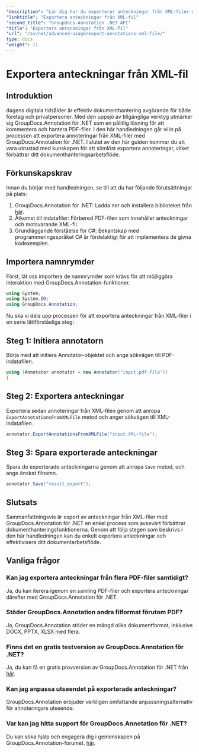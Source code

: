 ```yaml
---
"description": "Lär dig hur du exporterar anteckningar från XML-filer med GroupDocs.Annotation för .NET, vilket förenklar ditt dokumenthanteringsarbetsflöde effektivt."
"linktitle": "Exportera anteckningar från XML-fil"
"second_title": "GroupDocs.Annotation .NET API"
"title": "Exportera anteckningar från XML-fil"
"url": "/sv/net/advanced-usage/export-annotations-xml-file/"
type: docs
"weight": 11
---
```


# Exportera anteckningar från XML-fil

## Introduktion
dagens digitala tidsålder är effektiv dokumenthantering avgörande för både företag och privatpersoner. Med den uppsjö av tillgängliga verktyg utmärker sig GroupDocs.Annotation för .NET som en pålitlig lösning för att kommentera och hantera PDF-filer. I den här handledningen går vi in på processen att exportera annoteringar från XML-filer med GroupDocs.Annotation för .NET. I slutet av den här guiden kommer du att vara utrustad med kunskapen för att sömlöst exportera annoteringar, vilket förbättrar ditt dokumenthanteringsarbetsflöde.
## Förkunskapskrav
Innan du börjar med handledningen, se till att du har följande förutsättningar på plats:
1. GroupDocs.Annotation för .NET: Ladda ner och installera biblioteket från [här](https://releases.groupdocs.com/annotation/net/).
2. Åtkomst till indatafiler: Förbered PDF-filen som innehåller anteckningar och motsvarande XML-fil.
3. Grundläggande förståelse för C#: Bekantskap med programmeringsspråket C# är fördelaktigt för att implementera de givna kodexemplen.

## Importera namnrymder
Först, låt oss importera de namnrymder som krävs för att möjliggöra interaktion med GroupDocs.Annotation-funktioner.
```csharp
using System;
using System.IO;
using GroupDocs.Annotation;
```

Nu ska vi dela upp processen för att exportera anteckningar från XML-filer i en serie lättförståeliga steg:
## Steg 1: Initiera annotatorn
Börja med att initiera Annotator-objektet och ange sökvägen till PDF-indatafilen.
```csharp
using (Annotator annotator = new Annotator("input.pdf-file"))
{
```
## Steg 2: Exportera anteckningar
Exportera sedan annoteringar från XML-filen genom att anropa `ExportAnnotationsFromXMLFile` metod och anger sökvägen till XML-indatafilen.
```csharp
annotator.ExportAnnotationsFromXMLFile("input.XML-file");
```
## Steg 3: Spara exporterade anteckningar
Spara de exporterade anteckningarna genom att anropa `Save` metod, och ange önskat filnamn.
```csharp
annotator.Save("result_export");
```

## Slutsats
Sammanfattningsvis är export av anteckningar från XML-filer med GroupDocs.Annotation för .NET en enkel process som avsevärt förbättrar dokumenthanteringsfunktionerna. Genom att följa stegen som beskrivs i den här handledningen kan du enkelt exportera anteckningar och effektivisera ditt dokumentarbetsflöde.
## Vanliga frågor
### Kan jag exportera anteckningar från flera PDF-filer samtidigt?
Ja, du kan iterera igenom en samling PDF-filer och exportera anteckningar därefter med GroupDocs.Annotation för .NET.
### Stöder GroupDocs.Annotation andra filformat förutom PDF?
Ja, GroupDocs.Annotation stöder en mängd olika dokumentformat, inklusive DOCX, PPTX, XLSX med flera.
### Finns det en gratis testversion av GroupDocs.Annotation för .NET?
Ja, du kan få en gratis provversion av GroupDocs.Annotation för .NET från [här](https://releases.groupdocs.com/).
### Kan jag anpassa utseendet på exporterade anteckningar?
GroupDocs.Annotation erbjuder verkligen omfattande anpassningsalternativ för annoteringars utseende.
### Var kan jag hitta support för GroupDocs.Annotation för .NET?
Du kan söka hjälp och engagera dig i gemenskapen på GroupDocs.Annotation-forumet. [här](https://forum.groupdocs.com/c/annotation/10).